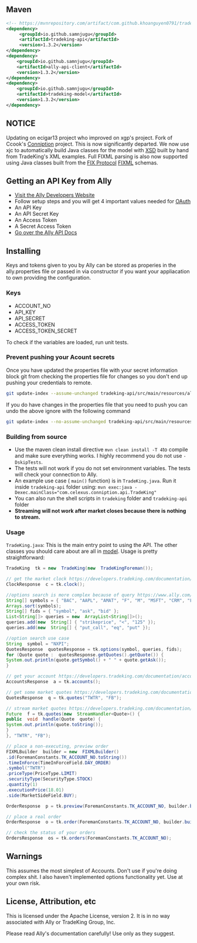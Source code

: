 
  
## Maven
 
```xml
<!-- https://mvnrepository.com/artifact/com.github.khoanguyen0791/tradeking-api -->
<dependency>
     <groupId>io.github.samnjugu</groupId>
     <artifactId>tradeking-api</artifactId>
     <version>1.3.2</version>
</dependency>
<dependency>
    <groupId>io.github.samnjugu</groupId>
    <artifactId>ally-api-client</artifactId>
    <version>1.3.2</version>
</dependency>
<dependency>
    <groupId>io.github.samnjugu</groupId>
    <artifactId>tradeking-model</artifactId>
    <version>1.3.2</version>
</dependency>
```

## NOTICE
Updating on ecigar13 project who improved on xgp's project. Fork of Ccook's [Conniption](https://github.com/Ccook/conniption) project. This is now significantly departed. We now use xjc to automatically build Java classes for the model with [XSD](https://github.com/samnjugu/ally-api-client/tree/master/tradeking-model/src/main/xsd) built by hand from TradeKing's XML examples. Full FIXML parsing is also now supported using Java classes built from the [FIX Protocol](http://www.fixprotocol.org/) [FIXML](https://github.com/xgp/fixml) schemas.

## Getting an API Key from Ally
*  [Visit the Ally Developers Website](https://www.ally.com/api/invest/documentation/getting-started/)
* Follow setup steps and you will get 4 important values needed for [OAuth](http://oauth.net/)
* An API Key
* An API Secret Key
* An Access Token
* A Secret Access Token
*  [Go over the Ally API Docs](https://www.ally.com/api/invest/documentation/getting-started/)

## Installing

Keys and tokens given to you by Ally can be stored as properies in the ally.properties file or passed in via constructor if you want your appliacation to own providing the configuration.

### Keys
- ACCOUNT_NO
- API_KEY
- API_SECRET
- ACCESS_TOKEN
- ACCESS_TOKEN_SECRET


To check if the variables are loaded, run unit tests.

### Prevent pushing your Acount secrets
Once you have updated the properties file with your secret information block git from checking the properties file for changes so you don't end up pushing your credentials to remote.
```bash
git update-index --assume-unchanged tradeking-api/src/main/resources/ally.properties
```
If you do have changes in the properties file that you need to push you can undo the above ignore with the following command 
```bash
git update-index --no-assume-unchanged tradeking-api/src/main/resources/ally.properties
```

### Building from source

- Use the maven clean install directive `mvn clean install -T 4`to compile and make sure everything works. I highly recommend you do not use `-DskipTests`.
- The tests will not work if you do not set environment variables. The tests will check your connection to Ally.
- An example use case ( `main()` function) is in `TradeKing.java`. Run it inside `tradeking-api` folder using:
`mvn exec:java -Dexec.mainClass="com.celexus.conniption.api.TradeKing"`
- You can also run the shell scripts in `tradeking` folder and `tradeking-api` folder
-  **Streaming will not work after market closes because there is nothing to stream.**

### Usage

`TradeKing.java`: This is the main entry point to using the API. The other classes you should care about are all in [model](https://github.com/xgp/tradeking/blob/master/tradeking-model/). Usage is pretty straightforward:

```java
TradeKing  tk = new  TradeKing(new  TradeKingForeman());

// get the market clock https://developers.tradeking.com/documentation/market-clock-get
ClockResponse  c = tk.clock();

//options search is more complex because of query https://www.ally.com/api/invest/documentation/market-options-search-get-post/
String[] symbols = { "BAC", "AAPL", "AMAT", "F", "M", "MSFT", "CRM", "FSLR" };
Arrays.sort(symbols);
String[] fids = { "symbol", "ask", "bid" };
List<String[]> queries = new  ArrayList<String[]>();
queries.add(new  String[] { "strikeprice", "<", "125" });
queries.add(new  String[] { "put_call", "eq", "put" });

//option search use case
String  symbol = "NXPI";
QuotesResponse  quotesResponse = tk.options(symbol, queries, fids);
for (Quote quote :  quotesResponse.getQuotes().getQuote()) {
System.out.println(quote.getSymbol() + " " + quote.getAsk());
}

// get your account https://developers.tradeking.com/documentation/accounts-get
AccountsResponse  a = tk.accounts();

// get some market quotes https://developers.tradeking.com/documentation/market-ext-quotes-get-post
QuotesResponse  q = tk.quotes("TWTR", "FB");

// stream market quotes https://developers.tradeking.com/documentation/streaming-market-quotes-get-post
Future  f = tk.quotes(new  StreamHandler<Quote>() {
public  void  handle(Quote  quote) {
System.out.println(quote.toString());
}
}, "TWTR", "FB");

// place a non-executing, preview order
FIXMLBuilder  builder = new  FIXMLBuilder()
.id(ForemanConstants.TK_ACCOUNT_NO.toString())
.timeInForce(TimeInForceField.DAY_ORDER)
.symbol("TWTR")
.priceType(PriceType.LIMIT)
.securityType(SecurityType.STOCK)
.quantity(1)
.executionPrice(18.01)
.side(MarketSideField.BUY);

OrderResponse  p = tk.preview(ForemanConstants.TK_ACCOUNT_NO, builder.build().toString());

// place a real order
OrderResponse  o = tk.order(ForemanConstants.TK_ACCOUNT_NO, builder.build().toString());

// check the status of your orders
OrdersResponse  os = tk.orders(ForemanConstants.TK_ACCOUNT_NO);
```

## Warnings

This assumes the most simplest of Accounts. Don't use if you're doing complex shit. I also haven't implemented options functionality yet. Use at your own risk.

## License, Attribution, etc

This is licensed under the Apache License, version 2. It is in no way associated with Ally or TradeKing Group, Inc.

Please read Ally's documentation carefully! Use only as they suggest.
